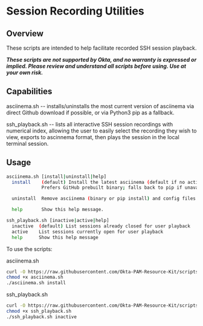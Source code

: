 # Session Recording Utilities

## Overview

These scripts are intended to help facilitate recorded SSH session playback.

**_These scripts are not supported by Okta, and no warranty is expressed or implied.  Please review and understand all scripts before using.  Use at your own risk._**

## Capabilities

asciinema.sh -- installs/uninstalls the most current version of asciinema via direct Github download if possible, or via Python3 pip as a fallback.

ssh_playback.sh -- lists all interactive SSH session recordings with numerical index, allowing the user to easily select the recording they wish to view, exports to ascinnema format, then plays the session in the local terminal session.

## Usage

```bash
asciinema.sh [install|uninstall|help] 
  install    (default) Install the latest asciinema (default if no action is given).
             Prefers GitHub prebuilt binary; falls back to pip if unavailable.

  uninstall  Remove asciinema (binary or pip install) and config files.

  help       Show this help message.
```

```bash
ssh_playback.sh [inactive|active|help]
  inactive  (default) List sessions already closed for user playback
  active    List sessions currently open for user playback
  help      Show this help message

```
To use the scripts:

asciinema.sh
```bash
curl -O https://raw.githubusercontent.com/Okta-PAM-Resource-Kit/scripts/main/utilities/session_recordings/asciinema.sh
chmod +x asciinema.sh
./asciinema.sh install
```

ssh_playback.sh
```bash
curl -O https://raw.githubusercontent.com/Okta-PAM-Resource-Kit/scripts/main/utilities/session_recordings/ssh_playback.sh
chmod +x ssh_playback.sh
./ssh_playback.sh inactive
```
